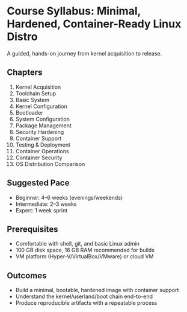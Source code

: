 # Course Syllabus: Minimal, Hardened, Container-Ready Linux Distro

A guided, hands-on journey from kernel acquisition to release.

## Chapters

1. Kernel Acquisition
2. Toolchain Setup
3. Basic System
4. Kernel Configuration
5. Bootloader
6. System Configuration
7. Package Management
8. Security Hardening
9. Container Support
10. Testing & Deployment
11. Container Operations
12. Container Security
13. OS Distribution Comparison

## Suggested Pace

- Beginner: 4–6 weeks (evenings/weekends)
- Intermediate: 2–3 weeks
- Expert: 1 week sprint

## Prerequisites

- Comfortable with shell, git, and basic Linux admin
- 100 GB disk space, 16 GB RAM recommended for builds
- VM platform (Hyper-V/VirtualBox/VMware) or cloud VM

## Outcomes

- Build a minimal, bootable, hardened image with container support
- Understand the kernel/userland/boot chain end-to-end
- Produce reproducible artifacts with a repeatable process
